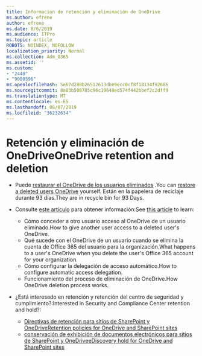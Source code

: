 ```yaml
---
title: Información de retención y eliminación de OneDrive
ms.author: efrene
author: efrene
ms.date: 8/6/2019
ms.audience: ITPro
ms.topic: article
ROBOTS: NOINDEX, NOFOLLOW
localization_priority: Normal
ms.collection: Adm_O365
ms.assetid: ''
ms.custom:
- "2440"
- "9000596"
ms.openlocfilehash: 5e67d280b26512613dbe9ecc0cf8f18134f92686
ms.sourcegitcommit: 8a83b508785c96c19648ed574f442bbef2c2dff9
ms.translationtype: MT
ms.contentlocale: es-ES
ms.lasthandoff: 08/07/2019
ms.locfileid: "36232634"
---
```

# <a name="onedrive-retention-and-deletion"></a><span data-ttu-id="941f0-102">Retención y eliminación de OneDrive</span><span class="sxs-lookup"><span data-stu-id="941f0-102">OneDrive retention and deletion</span></span>

- <span data-ttu-id="941f0-103">Puede [restaurar el OneDrive de los usuarios eliminados](https://docs.microsoft.com/onedrive/restore-deleted-onedrive) .</span><span class="sxs-lookup"><span data-stu-id="941f0-103">You can [restore a deleted users OneDrive](https://docs.microsoft.com/onedrive/restore-deleted-onedrive) yourself.</span></span> <span data-ttu-id="941f0-104">Están en la papelera de reciclaje durante 93 días.</span><span class="sxs-lookup"><span data-stu-id="941f0-104">They are in recycle bin for 93 Days.</span></span> 

- <span data-ttu-id="941f0-105">Consulte [este artículo](https://docs.microsoft.com/onedrive/restore-deleted-onedrive) para obtener información:</span><span class="sxs-lookup"><span data-stu-id="941f0-105">See [this article](https://docs.microsoft.com/onedrive/restore-deleted-onedrive) to learn:</span></span>
    - <span data-ttu-id="941f0-106">Cómo conceder a otro usuario acceso al OneDrive de un usuario eliminado.</span><span class="sxs-lookup"><span data-stu-id="941f0-106">How to give another user access to a deleted user's OneDrive.</span></span>
    - <span data-ttu-id="941f0-107">Qué sucede con el OneDrive de un usuario cuando se elimina la cuenta de Office 365 del usuario para la organización.</span><span class="sxs-lookup"><span data-stu-id="941f0-107">What happens to a user's OneDrive when you delete the user's Office 365 account for your organization.</span></span>
    - <span data-ttu-id="941f0-108">Cómo configurar la delegación de acceso automático.</span><span class="sxs-lookup"><span data-stu-id="941f0-108">How to configure automatic access delegation.</span></span>
    - <span data-ttu-id="941f0-109">Funcionamiento del proceso de eliminación de OneDrive.</span><span class="sxs-lookup"><span data-stu-id="941f0-109">How OneDrive deletion process works.</span></span>

- <span data-ttu-id="941f0-110">¿Está interesado en retención y retención del centro de seguridad y cumplimiento?:</span><span class="sxs-lookup"><span data-stu-id="941f0-110">Interested in Security and Compliance Center retention and hold?:</span></span>
    - [<span data-ttu-id="941f0-111">Directivas de retención para sitios de SharePoint y OneDrive</span><span class="sxs-lookup"><span data-stu-id="941f0-111">Retention policies for OneDrive and SharePoint sites</span></span>](https://docs.microsoft.com/office365/securitycompliance/retention-policies?redirectSourcePath=%252farticle%252f5e377752-700d-4870-9b6d-12bfc12d2423#content-in-onedrive-accounts-and-sharepoint-sites)
    - [<span data-ttu-id="941f0-112">conservación de exhibición de documentos electrónicos para sitios de SharePoint y OneDrive</span><span class="sxs-lookup"><span data-stu-id="941f0-112">eDiscovery hold for OneDrive and SharePoint sites</span></span>](https://docs.microsoft.com/office365/securitycompliance/ediscovery-cases#step-4-place-content-locations-on-hold)




